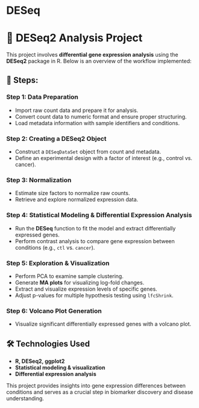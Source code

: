 # DESeq
# 🧬 DESeq2 Analysis Project

This project involves **differential gene expression analysis** using the **DESeq2** package in R. Below is an overview of the workflow implemented:

## 📌 Steps:

### Step 1: Data Preparation
- Import raw count data and prepare it for analysis.
- Convert count data to numeric format and ensure proper structuring.
- Load metadata information with sample identifiers and conditions.

### Step 2: Creating a DESeq2 Object
- Construct a `DESeqDataSet` object from count and metadata.
- Define an experimental design with a factor of interest (e.g., control vs. cancer).

### Step 3: Normalization
- Estimate size factors to normalize raw counts.
- Retrieve and explore normalized expression data.

### Step 4: Statistical Modeling & Differential Expression Analysis
- Run the **DESeq** function to fit the model and extract differentially expressed genes.
- Perform contrast analysis to compare gene expression between conditions (e.g., `ctl` vs. `cancer`).

### Step 5: Exploration & Visualization
- Perform PCA to examine sample clustering.
- Generate **MA plots** for visualizing log-fold changes.
- Extract and visualize expression levels of specific genes.
- Adjust p-values for multiple hypothesis testing using `lfcShrink`.

### Step 6: Volcano Plot Generation
- Visualize significant differentially expressed genes with a volcano plot.

## 🛠️ Technologies Used
- **R, DESeq2, ggplot2**
- **Statistical modeling & visualization**
- **Differential expression analysis**

This project provides insights into gene expression differences between conditions and serves as a crucial step in biomarker discovery and disease understanding.


